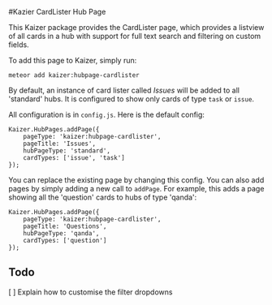#Kazier CardLister Hub Page

This Kaizer package provides the CardLister page, which provides a listview of all 
cards in a hub with support for full text search and filtering on custom fields.

To add this page to Kaizer, simply run:

	meteor add kaizer:hubpage-cardlister

By default, an instance of card lister called *Issues* will be added to all 'standard' hubs. 
It is configured to show only cards of type `task` or `issue`.

All configuration is in `config.js`. Here is the default config:

	Kaizer.HubPages.addPage({
		pageType: 'kaizer:hubpage-cardlister',
		pageTitle: 'Issues',
		hubPageType: 'standard',
		cardTypes: ['issue', 'task']
	});

You can replace the existing page by changing this config.  You can also add pages by simply
adding a new call to `addPage`.  For example, this adds a page showing all the 'question' cards to 
hubs of type 'qanda':

	Kaizer.HubPages.addPage({
		pageType: 'kaizer:hubpage-cardlister',
		pageTitle: 'Questions',
		hubPageType: 'qanda',
		cardTypes: ['question']
	});

## Todo
 [ ] Explain how to customise the filter dropdowns
